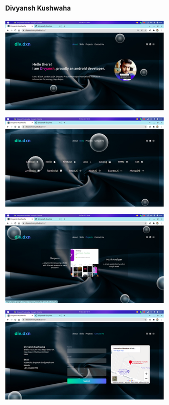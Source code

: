 ## Divyansh Kushwaha
<style>
    img {
        margin:10px 0px;
    }
</style>
<img src="./samples/me1.png">
<img src="./samples/me2.png">
<img src="./samples/me3.png">
<img src="./samples/me4.png">